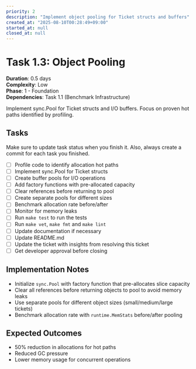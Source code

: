 ```yaml
---
priority: 2
description: "Implement object pooling for Ticket structs and buffers"
created_at: "2025-08-10T00:28:49+09:00"
started_at: null
closed_at: null
---
```


# Task 1.3: Object Pooling

**Duration**: 0.5 days  
**Complexity**: Low  
**Phase**: 1 - Foundation  
**Dependencies**: Task 1.1 (Benchmark Infrastructure)

Implement sync.Pool for Ticket structs and I/O buffers. Focus on proven hot paths identified by profiling.

## Tasks
Make sure to update task status when you finish it. Also, always create a commit for each task you finished.

- [ ] Profile code to identify allocation hot paths
- [ ] Implement sync.Pool for Ticket structs
- [ ] Create buffer pools for I/O operations
- [ ] Add factory functions with pre-allocated capacity
- [ ] Clear references before returning to pool
- [ ] Create separate pools for different sizes
- [ ] Benchmark allocation rate before/after
- [ ] Monitor for memory leaks
- [ ] Run `make test` to run the tests
- [ ] Run `make vet`, `make fmt` and `make lint`
- [ ] Update documentation if necessary
- [ ] Update README.md
- [ ] Update the ticket with insights from resolving this ticket
- [ ] Get developer approval before closing

## Implementation Notes

- Initialize `sync.Pool` with factory function that pre-allocates slice capacity
- Clear all references before returning objects to pool to avoid memory leaks
- Use separate pools for different object sizes (small/medium/large tickets)
- Benchmark allocation rate with `runtime.MemStats` before/after pooling

## Expected Outcomes

- 50% reduction in allocations for hot paths
- Reduced GC pressure
- Lower memory usage for concurrent operations